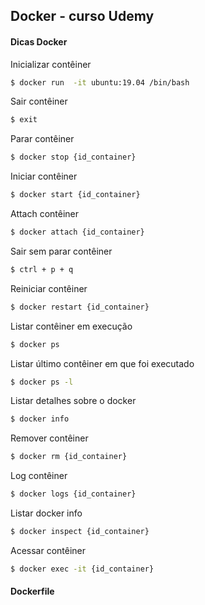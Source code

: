 ## Docker - curso Udemy

#### Dicas Docker

Inicializar contêiner
```sh
$ docker run  -it ubuntu:19.04 /bin/bash
```

Sair contêiner
```sh
$ exit
```

Parar contêiner
```sh
$ docker stop {id_container}
```

Iniciar contêiner
```sh
$ docker start {id_container}
```

Attach contêiner
```sh
$ docker attach {id_container}
```

Sair sem parar contêiner
```sh
$ ctrl + p + q
```

Reiniciar contêiner
```sh
$ docker restart {id_container}
```

Listar contêiner em execução
```sh
$ docker ps
```

Listar último contêiner em que foi executado
```sh
$ docker ps -l
```

Listar detalhes sobre o docker
```sh
$ docker info
```

Remover contêiner
```sh
$ docker rm {id_container}
```

Log contêiner
```sh
$ docker logs {id_container}
```

Listar docker info
```sh
$ docker inspect {id_container}
```

Acessar contêiner
```sh
$ docker exec -it {id_container}
```

#### Dockerfile
